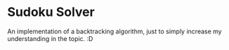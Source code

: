 # Sudoku Solver

An implementation of a backtracking algorithm, just to simply increase my understanding in the topic.
:D
